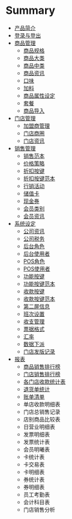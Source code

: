 # Summary

* [产品简介](README.md)
* [登录与登出](chapter1.md)
* [商品管理](chapter2.md)
   * [商品规格](shang_pin_gui_ge.md)
   * [商品大类](shang_pin_da_lei.md)
   * [商品中类](shang_pin_zhong_lei.md)
   * [商品资讯](shang_pin_zi_xun.md)
   * [口味](kou_wei.md)
   * [加料](jia_liao.md)
   * [商品属性设定](shang_pin_shu_xing_she_ding.md)
   * [套餐](tao_can.md)
   * [商品导入](shang_pin_dao_ru.md)
* [门店管理](chapter3.md)
   * [加盟商管理](jia_meng_shang_guan_li.md)
   * [门店商圈](men_dian_shang_quan.md)
   * [门店资讯](men_dian_zi_xun.md)
* [销售管理](chapter4.md)
   * [销售范本](xiao_shou_fan_ben.md)
   * [价格策略](jia_ge_ce_lve.md)
   * [折扣按键](zhe_kou_an_jian.md)
   * [折扣按键范本](zhe_kou_an_jian_fan_ben.md)
   * [行销活动](xing_xiao_huo_dong.md)
   * [储值卡](chu_zhi_qia.md)
   * [现金券](xian_jin_quan.md)
   * [会员类别](hui_yuan_lei_bie.md)
   * [会员资讯](hui_yuan_zi_xun.md)
* [系统设定](xi_tong_she_ding.md)
   * [公司资讯](gong_si_zi_xun.md)
   * [公司税务](gong_si_shui_wu.md)
   * [后台角色](hou_tai_jiao_se.md)
   * [后台使用者](hou_tai_shi_yong_zhe.md)
   * [POS角色](posjiao_se.md)
   * [POS使用者](posshi_yong_zhe.md)
   * [功能按键](gong_neng_an_jian.md)
   * [功能按键范本](gong_neng_an_jian_fan_ben.md)
   * [收款按键](shou_kuan_an_jian.md)
   * [收款按键范本](shou_kuan_an_jian_fan_ben.md)
   * [第二屏信息](di_er_ping_xin_xi.md)
   * [班次设置](ban_ci_she_zhi.md)
   * [收支管理](shou_zhi_guan_li.md)
   * [票据格式](piao_ju_ge_shi.md)
   * [汇率](hui_lv.md)
   * [数据下派](shu_ju_xia_pai.md)
   * [门店发版记录](men_dian_fa_ban_ji_lu.md)
* [报表](bao_biao.md)
   * [商品销售排行榜](shang_pin_xiao_shou_pai_xing_bang.md)
   * [门店销售排行榜](men_dian_xiao_shou_pai_xing_bang.md)
   * [各门店收款统计表](ge_men_dian_shou_kuan_tong_ji_biao.md)
   * [退货单统计](tui_huo_dan_tong_ji.md)
   * [账单清单](zhang_dan_qing_dan.md)
   * 单店收款明细表
   * 门店总销售记录
   * 店别商品比较表
   * 日营业明细表
   * 发票明细表
   * 发票统计表
   * 会员明曦表
   * 卡统计表
   * 卡交易表
   * 卡明细表
   * 券统计表
   * 券明细表
   * 员工考勤表
   * 会计科目表
   * 门店销售分析

